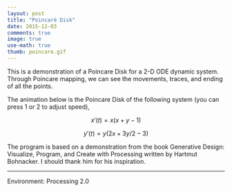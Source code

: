 ```yaml
---
layout: post
title: "Poincaré Disk"
date: 2015-12-03
comments: true
image: true
use-math: true
thumb: poincare.gif
---	
```


This is a demonstration of a Poincare Disk for a 2-D ODE dynamic system. Through Poincare mapping, we can see the movements, traces, and ending of all the points.

The animation below is the Poincare Disk of the following system (you can press 1 or 2 to adjust speed),

$$
x'(t) = x(x + y - 1)
$$

$$
y'(t) = y(2x + 3y/2 - 3)
$$

<div class="pde" style="max-width:600px">
<script type="text/javascript" src="{{ site.baseurl }}/plugin/processing.min.js"></script>
<canvas data-processing-sources="{{ site.baseurl }}/assets/files/pde/Poincare/Poincare.pde"></canvas>
</div>

The program is based on a demonstration from the book Generative Design: Visualize, Program, and Create with Processing written by Hartmut Bohnacker. I should thank him for his inspiration.

---

Environment: Processing 2.0
